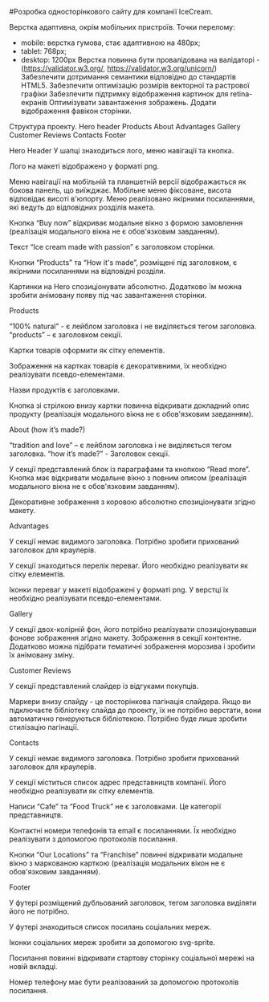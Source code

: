 

#Розробка односторінкового сайту для компанії IceCream.

Верстка адаптивна, окрім мобільних пристроїв. Точки перелому:
- mobile: верстка гумова, стає адаптивною на 480px;
- tablet: 768px;
- desktop: 1200px
Верстка повинна бути провалідована на валідаторі - (https://validator.w3.org/, https://validator.w3.org/unicorn/)
Забезпечити дотримання семантики відповідно до стандартів HTML5.
Забезпечити оптимізацію розмірів векторної та растрової графіки
Забезпечити підтримку відображення картинок для retina-екранів
Оптимізувати завантаження зображень.
Додати відображення фавікон сторінки.

Структура проекту.
Hero header
Products
About
Advantages
Gallery
Customer Reviews
Contacts
Footer

Hero Header
У шапці знаходиться лого, меню навігації та кнопка. 

Лого на макеті відображено у форматі png.

Меню навігації  на мобільній та планшетній версії відображається як бокова панель, що виїжджає. Мобільне меню фіксоване, висота відповідає висоті в'юпорту. Меню реалізовано якірними посиланнями, які ведуть до відповідних розділів макета.

Кнопка “Buy now” відкриває модальне вікно з формою замовлення (реалізація модального вікна не є обов'язковим завданням).

Текст “Ice cream made with passion” є заголовком сторінки.

Кнопки “Products” та “How it's made”, розміщені під заголовком,  є якірними посиланнями на відповідні розділи.

Картинки на Hero спозиціонувати абсолютно. Додатково їм можна зробити анімовану появу під час завантаження сторінки.

Products

“100% natural” - є лейблом заголовка і не виділяється тегом заголовка.
“products” – є заголовком секції.

Картки товарів оформити як сітку елементів.

Зображення на картках товарів є декоративними, їх необхідно реалізувати псевдо-елементами.

Назви продуктів є заголовками.

Кнопка зі стрілкою внизу картки повинна відкривати докладний опис продукту (реалізація модального вікна не є обов'язковим завданням).


About (how it’s made?)

“tradition and love” – є лейблом заголовка і не виділяється тегом заголовка.
“how it’s made?” - Заголовок секції.

У секції представлений блок із параграфами та кнопкою “Read more”. Кнопка має відкривати модальне вікно з повним описом (реалізація модального вікна не є обов'язковим завданням).

Декоративне зображення з коровою абсолютно спозиціонувати згідно макету.

Advantages

У секції немає видимого заголовка. Потрібно зробити прихований заголовок для краулерів.

У секції знаходиться перелік переваг. Його необхідно реалізувати як сітку елементів.

Іконки переваг у макеті відображені у форматі png. У верстці їх необхідно реалізувати псевдо-елементами.

Gallery

У секції двох-колірній фон, його потрібно реалізувати спозиціонувавши фонове зображення згідно макету. Зображення в секції контентне. Додатково можна підібрати тематичні зображення морозива і  зробити їх анімовану зміну.

Customer Reviews

У секції представлений слайдер із відгуками покупців.

Маркери внизу слайду -  це посторінкова пагінація слайдера. Якщо ви підключаєте бібліотеку слайда до проекту, їх не потрібно верстати, вони автоматично генеруються бібліотекою. Потрібно буде лише зробити стилізацію пагінації.

Contacts

У секції немає видимого заголовка. Потрібно зробити прихований заголовок для краулерів.

У секції міститься список адрес представництв компанії. Його необхідно реалізувати як сітку елементів.

Написи “Cafe” та “Food Truck” не є заголовками. Це категорії представництв.

Контактні номери телефонів та email є посиланнями. Їх необхідно реалізувати з допомогою  протоколів посилання.

Кнопки “Our Locations” та “Franchise” повинні відкривати модальне вікно з маркованою карткою (реалізація модальних вікон не є обов'язковим завданням).

Footer

У футері розміщений дубльований заголовок, тегом заголовка виділяти його не потрібно.

У футері знаходиться список посилань соціальних мереж.

Іконки соціальних мереж зробити за допомогою svg-sprite.

Посилання повинні відкривати стартову сторінку соціальної мережі на новій вкладці.

Номер телефону має бути реалізований за допомогою протоколів посилання.

